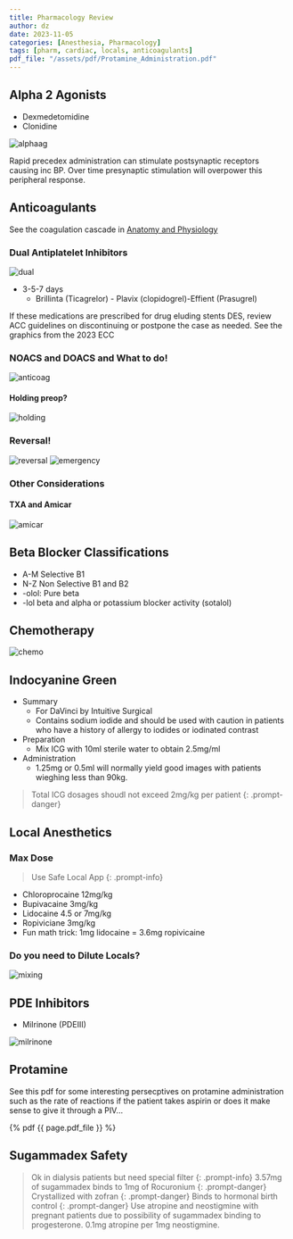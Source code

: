 ```yaml
---
title: Pharmacology Review
author: dz  
date: 2023-11-05
categories: [Anesthesia, Pharmacology]
tags: [pharm, cardiac, locals, anticoagulants]   
pdf_file: "/assets/pdf/Protamine_Administration.pdf"
---
```


## Alpha 2 Agonists

- Dexmedetomidine
- Clonidine
  
![alphaag](/assets/img/alpha.png)

Rapid precedex administration can stimulate postsynaptic receptors causing inc BP. Over time presynaptic stimulation will overpower this peripheral response.

## Anticoagulants

See the coagulation cascade in [Anatomy and Physiology](https://dzauski585.github.io/posts/Anatomy_physiology/)

### Dual Antiplatelet Inhibitors

![dual](/assets/img/dualantiplt.png)

- 3-5-7 days
  - Brillinta (Ticagrelor) - Plavix (clopidogrel)-Effient (Prasugrel)

If these medications are prescribed for drug eluding stents DES, review ACC guidelines on discontinuing or postpone the case as needed. See the graphics from the 2023 ECC

### NOACS and DOACS and What to do!

![anticoag](/assets/img/anticoag.png)

#### Holding preop? 

![holding](/assets/img/holddoacs.png)

### Reversal!

![reversal](/assets/img/reversal.png)
![emergency](/assets/img/emergencyreversal.png)

### Other Considerations

#### TXA and Amicar

![amicar](/assets/img/amicar.png)


## Beta Blocker Classifications

- A-M Selective B1 
- N-Z Non Selective B1 and B2
- -olol: Pure beta
- -lol beta and alpha or potassium blocker activity (sotalol)

## Chemotherapy 

![chemo](/assets/img/chemo.png)

## Indocyanine Green

- Summary
  - For DaVinci by Intuitive Surgical
  - Contains sodium iodide and should be used with caution in patients who have a history of allergy to iodides or iodinated contrast
- Preparation
  - Mix ICG with 10ml sterile water to obtain 2.5mg/ml
- Administration
  - 1.25mg or 0.5ml will normally yield good images with patients wieghing less than 90kg. 

> Total ICG dosages shoudl not exceed 2mg/kg per patient
{: .prompt-danger}

## Local Anesthetics

### Max Dose

> Use Safe Local App
{: .prompt-info}

- Chloroprocaine 12mg/kg
- Bupivacaine 3mg/kg
- Lidocaine 4.5 or 7mg/kg
- Ropiviciane 3mg/kg
- Fun math trick: 1mg lidocaine = 3.6mg ropivicaine

### Do you need to Dilute Locals?

![mixing](/assets/img/mixlocal.png)

## PDE Inhibitors

- Milrinone (PDEIII)

![milrinone](/assets/img/mil.png)

## Protamine

See this pdf for some interesting persecptives on protamine administration such as the rate of reactions if the patient takes aspirin or does it make sense to give it through a PIV...

{% pdf {{ page.pdf_file }} %}

## Sugammadex Safety

>Ok in dialysis patients but need special filter
{: .prompt-info}
>3.57mg of sugammadex binds to 1mg of Rocuronium
{: .prompt-danger}
>Crystallized with zofran
{: .prompt-danger}
>Binds to hormonal birth control
{: .prompt-danger}
>Use atropine and neostigmine with pregnant patients due to possibility of sugammadex binding to progesterone. 0.1mg atropine per 1mg neostigmine.
